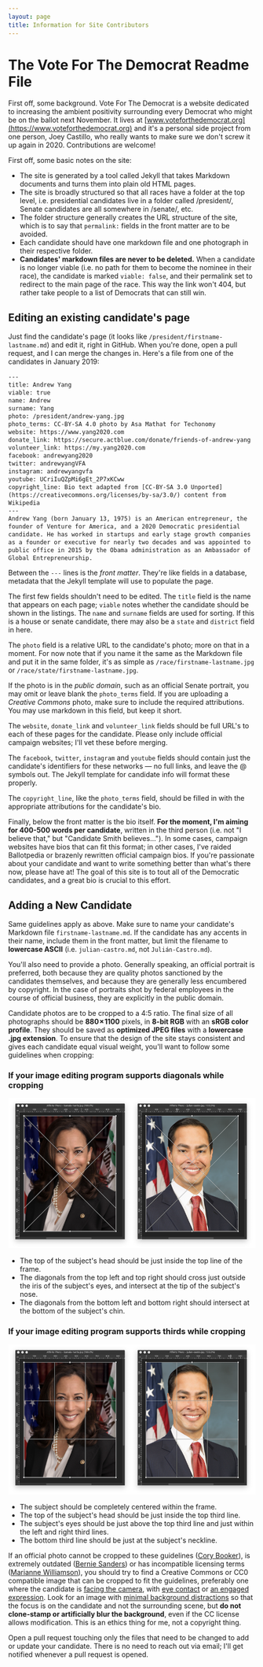 ```yaml
---
layout: page
title: Information for Site Contributors
---
```

# The Vote For The Democrat Readme File

First off, some background. Vote For The Democrat is a website dedicated to increasing the ambient positivity surrounding every Democrat who might be on the ballot next November. It lives at [www.voteforthedemocrat.org](https://www.voteforthedemocrat.org) and it's a personal side project from one person, Joey Castillo, who really wants to make sure we don't screw it up again in 2020. Contributions are welcome! 

First off, some basic notes on the site:

* The site is generated by a tool called Jekyll that takes Markdown documents and turns them into plain old HTML pages. 
* The site is broadly structured so that all races have a folder at the top level, i.e. presidential candidates live in a folder called /president/, Senate candidates are all somewhere in /senate/, etc.
* The folder structure generally creates the URL structure of the site, which is to say that `permalink:` fields in the front matter are to be avoided.
* Each candidate should have one markdown file and one photograph in their respective folder.
* **Candidates' markdown files are never to be deleted.** When a candidate is no longer viable (i.e. no path for them to become the nominee in their race), the candidate is marked `viable: false`, and their permalink set to redirect to the main page of the race. This way the link won't 404, but rather take people to a list of Democrats that can still win.

## Editing an existing candidate's page

Just find the candidate's page (it looks like `/president/firstname-lastname.md`) and edit it, right in GitHub. When you're done, open a pull request, and I can merge the changes in. Here's a file from one of the candidates in January 2019: 

    ---
    title: Andrew Yang
    viable: true
    name: Andrew
    surname: Yang
    photo: /president/andrew-yang.jpg
    photo_terms: CC-BY-SA 4.0 photo by Asa Mathat for Techonomy
    website: https://www.yang2020.com
    donate_link: https://secure.actblue.com/donate/friends-of-andrew-yang
    volunteer_link: https://my.yang2020.com
    facebook: andrewyang2020
    twitter: andrewyangVFA
    instagram: andrewyangvfa
    youtube: UCriIuQZpMi6gEt_2P7xKCww
    copyright_line: Bio text adapted from [CC-BY-SA 3.0 Unported](https://creativecommons.org/licenses/by-sa/3.0/) content from Wikipedia
    ---
    Andrew Yang (born January 13, 1975) is an American entrepreneur, the founder of Venture for America, and a 2020 Democratic presidential candidate. He has worked in startups and early stage growth companies as a founder or executive for nearly two decades and was appointed to public office in 2015 by the Obama administration as an Ambassador of Global Entrepreneurship.

Between the `---` lines is the *front matter*. They're like fields in a database, metadata that the Jekyll template will use to populate the page. 

The first few fields shouldn't need to be edited. The `title` field is the name that appears on each page; `viable` notes whether the candidate should be shown in the listings. The `name` and `surname` fields are used for sorting. If this is a house or senate candidate, there may also be a  `state` and `district` field in here.

The `photo` field is a relative URL to the candidate's photo; more on that in a moment. For now note that if you name it the same as the Markdown file and put it in the same folder, it's as simple as `/race/firstname-lastname.jpg` or `/race/state/firstname-lastname.jpg`. 

If the photo is in the *public domain*, such as an official Senate portrait, you may omit or leave blank the `photo_terms` field. If you are uploading a *Creative Commons* photo, make sure to include the required attributions. You may use markdown in this field, but keep it short.

The `website`, `donate_link` and `volunteer_link` fields should be full URL's to each of these pages for the candidate. Please only include official campaign websites; I'll vet these before merging.

The `facebook`, `twitter`, `instagram` and `youtube` fields should contain just the candidate's identifiers for these networks — no full links, and leave the @ symbols out. The Jekyll template for candidate info will format these properly. 

The `copyright_line`, like the `photo_terms` field, should be filled in with the appropriate attributions for the candidate's bio.

Finally, below the front matter is the bio itself. **For the moment, I'm aiming for 400-500 words per candidate**, written in the third person (i.e. not "I believe that," but "Candidate Smith believes..."). In some cases, campaign websites have bios that can fit this format; in other cases, I've raided Ballotpedia or brazenly rewritten official campaign bios. If you're passionate about your candidate and want to write something better than what's there now, please have at! The goal of this site is to tout all of the Democratic candidates, and a great bio is crucial to this effort.

## Adding a New Candidate

Same guidelines apply as above. Make sure to name your candidate's Markdown file `firstname-lastname.md`. If the candidate has any accents in their name, include them in the front matter, but limit the filename to **lowercase ASCII** (i.e. `julian-castro.md`, not `Julián-Castro.md`).

You'll also need to provide a photo. Generally speaking, an official portrait is preferred, both because they are quality photos sanctioned by the candidates themselves, and because they are generally less encumbered by copyright. In the case of portraits shot by federal employees in the course of official business, they are explicitly in the public domain.

Candidate photos are to be cropped to a 4:5 ratio. The final size of all photographs should be **880 × 1100** pixels, in **8-bit RGB** with an **sRGB color profile**. They should be saved as **optimized JPEG files** with a **lowercase .jpg extension**. To ensure that the design of the site stays consistent and gives each candidate equal visual weight, you'll want to follow some guidelines when cropping:


### If your image editing program supports diagonals while cropping

![image](/assets/images/candidate-photo-diagonals.png)

* The top of the subject's head should be just inside the top line of the frame.
* The diagonals from the top left and top right should cross just outside the iris of the subject's eyes, and intersect at the tip of the subject's nose. 
* The diagonals from the bottom left and bottom right should intersect at the bottom of the subject's chin. 

### If your image editing program supports thirds while cropping

![image](/assets/images/candidate-photo-thirds.png)

* The subject should be completely centered within the frame.
* The top of the subject's head should be just inside the top third line.
* The subject's eyes should be just above the top third line and just within the left and right third lines.
* The bottom third line should be just at the subject's neckline.

If an official photo cannot be cropped to these guidelines ([Cory Booker](https://commons.wikimedia.org/wiki/File:Cory_Booker,_official_portrait,_114th_Congress.jpg)), is extremely outdated ([Bernie Sanders](https://commons.wikimedia.org/wiki/File:Bernie_Sanders.jpg)) or has incompatible licensing terms ([Marianne Williamson](https://marianne.com/about/)), you should try to find a Creative Commons or CC0 compatible image that can be cropped to fit the guidelines, preferably one where the candidate is [facing the camera](https://commons.wikimedia.org/wiki/File:Senator_Booker_Meets_with_Judge_Garland_(26396442725).jpg), with [eye contact](https://commons.wikimedia.org/wiki/File:Bernie_Sanders_in_January_2016_by_Gage_Skidmore.jpg) or [an engaged expression](https://commons.wikimedia.org/wiki/File:Andrew_Yang_talking_about_urban_entrepreneurship_at_Techonomy_Conference_2015_in_Detroit,_MI.jpg). Look for an image with [minimal background distractions](https://www.flickr.com/photos/jus10h/14041888020/) so that the focus is on the candidate and not the surrounding scene, but **do not clone-stamp or artificially blur the background**, even if the CC license allows modification. This is an ethics thing for me, not a copyright thing.

Open a pull request touching only the files that need to be changed to add or update your candidate. There is no need to reach out via email; I'll get notified whenever a pull request is opened.